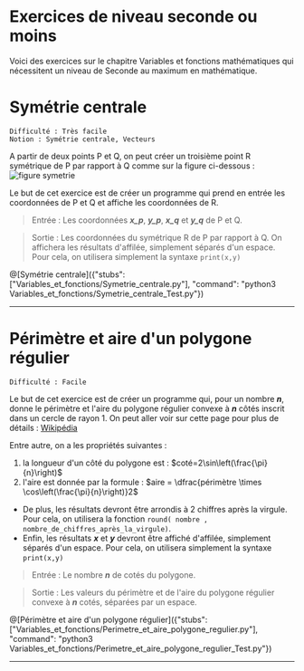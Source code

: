 # Exercices de niveau seconde ou moins

Voici des exercices sur le chapitre Variables et fonctions mathématiques qui nécessitent un niveau de Seconde au maximum en mathématique.

# Symétrie centrale
`Difficulté : Très facile`  
`Notion : Symétrie centrale, Vecteurs`

A partir de deux points P et Q, on peut créer un troisième point R symétrique de P par rapport à Q comme sur la figure ci-dessous :
![figure symetrie](https://s3.amazonaws.com/hr-challenge-images/128/1476207535-debed1b871-find-point-1122.png)

Le but de cet exercice est de créer un programme qui prend en entrée les coordonnées de P et Q et affiche les coordonnées de R.

> Entrée : Les coordonnées ***x_p***, ***y_p***, ***x_q*** et ***y_q*** de P et Q.

> Sortie : Les coordonnées du symétrique R de P par rapport à Q. On affichera les résultats d'affilée, simplement séparés d'un espace. Pour cela, on utilisera simplement la syntaxe `print(x,y)`

@[Symétrie centrale]({"stubs": ["Variables_et_fonctions/Symetrie_centrale.py"], "command": "python3 Variables_et_fonctions/Symetrie_centrale_Test.py"})

---

# Périmètre et aire d'un polygone régulier
`Difficulté : Facile`

Le but de cet exercice est de créer un programme qui, pour un nombre ***n***, donne le périmètre et l'aire du polygone régulier convexe à ***n*** côtés inscrit dans un cercle de rayon 1.
On peut aller voir sur cette page pour plus de détails : [Wikipédia](https://fr.wikipedia.org/wiki/Polygone_r%C3%A9gulier#Polygones_r%C3%A9guliers_convexes)

Entre autre, on a les propriétés suivantes :
1. la longueur d'un côté  du polygone est : $`coté=2\sin\left(\frac{\pi}{n}\right)`$
2. l'aire est donnée par la formule : $`aire = \dfrac{périmètre \times \cos\left(\frac{\pi}{n}\right)}2`$

+ De plus, les résultats devront être arrondis à 2 chiffres après la virgule. Pour cela, on utilisera la fonction `round( nombre , nombre_de_chiffres_après_la_virgule)`.
+ Enfin, les résultats ***x*** et ***y*** devront être affiché d'affilée, simplement séparés d'un espace. Pour cela, on utilisera simplement la syntaxe `print(x,y)`

> Entrée : Le nombre ***n*** de cotés du polygone.

> Sortie : Les valeurs du périmètre et de l'aire du polygone régulier convexe à ***n*** cotés, séparées par un espace.

@[Périmètre et aire d'un polygone régulier]({"stubs": ["Variables_et_fonctions/Perimetre_et_aire_polygone_regulier.py"], "command": "python3 Variables_et_fonctions/Perimetre_et_aire_polygone_regulier_Test.py"})

---
